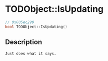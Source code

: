 # TODObject::IsUpdating
```c
// 0x005ec290
bool TODObject::IsUpdating()
```
## Description
```
Just does what it says.
```
